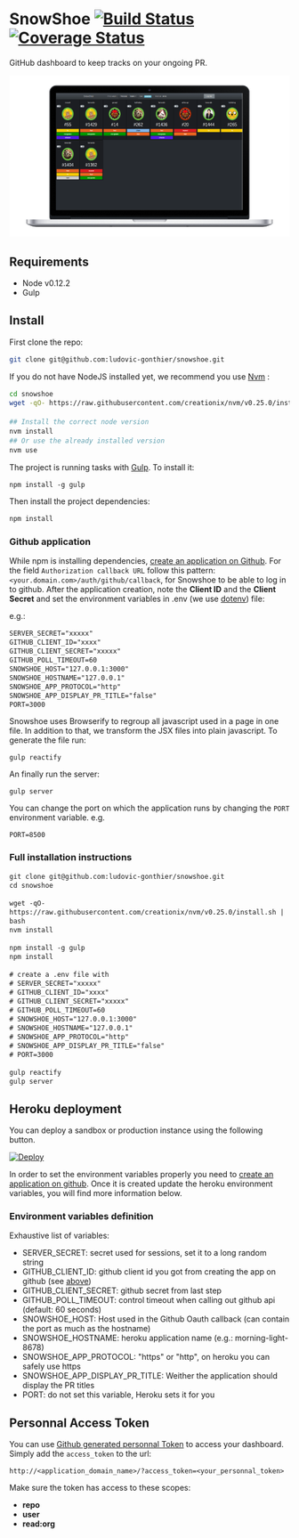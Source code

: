 # SnowShoe [![Build Status](https://travis-ci.org/ludovic-gonthier/snowshoe.svg)](https://travis-ci.org/ludovic-gonthier/snowshoe) [![Coverage Status](https://coveralls.io/repos/ludovic-gonthier/snowshoe/badge.svg?branch=master&service=github)](https://coveralls.io/github/ludovic-gonthier/snowshoe?branch=master)

GitHub dashboard to keep tracks on your ongoing PR.

![SnowShoe](docs/quick-glimpse.png "SnowShoe")

## Requirements

- Node v0.12.2
- Gulp

## Install

First clone the repo:

``` sh
git clone git@github.com:ludovic-gonthier/snowshoe.git
```

If you do not have NodeJS installed yet, we recommend you use [Nvm](https://github.com/creationix/nvm) :

``` sh
cd snowshoe
wget -qO- https://raw.githubusercontent.com/creationix/nvm/v0.25.0/install.sh | bash

## Install the correct node version
nvm install
## Or use the already installed version
nvm use
```

The project is running tasks with [Gulp](http://gulpjs.com/).
To install it:
```
npm install -g gulp
```

Then install the project dependencies:

``` sh
npm install
```

### Github application
While npm is installing dependencies, [create an application on Github](https://github.com/settings/applications/new).
For the field `Authorization callback URL` follow this pattern: `<your.domain.com>/auth/github/callback`, for Snowshoe to be able to log in to github.
After the application creation, note the **Client ID** and the **Client Secret** and set the environment variables in .env (we use [dotenv](https://github.com/motdotla/dotenv)) file:

e.g.:
```
SERVER_SECRET="xxxxx"
GITHUB_CLIENT_ID="xxxx"
GITHUB_CLIENT_SECRET="xxxxx"
GITHUB_POLL_TIMEOUT=60
SNOWSHOE_HOST="127.0.0.1:3000"
SNOWSHOE_HOSTNAME="127.0.0.1"
SNOWSHOE_APP_PROTOCOL="http"
SNOWSHOE_APP_DISPLAY_PR_TITLE="false"
PORT=3000
```

Snowshoe uses Browserify to regroup all javascript used in a page in one file.
In addition to that, we transform the JSX files into plain javascript.
To generate the file run:
```
gulp reactify
```

An finally run the server:
```
gulp server
```

You can change the port on which the application runs by changing the ``PORT`` environment variable.
e.g.
```
PORT=8500
```

### Full installation instructions
```
git clone git@github.com:ludovic-gonthier/snowshoe.git
cd snowshoe

wget -qO- https://raw.githubusercontent.com/creationix/nvm/v0.25.0/install.sh | bash
nvm install

npm install -g gulp
npm install

# create a .env file with
# SERVER_SECRET="xxxxx"
# GITHUB_CLIENT_ID="xxxx"
# GITHUB_CLIENT_SECRET="xxxxx"
# GITHUB_POLL_TIMEOUT=60
# SNOWSHOE_HOST="127.0.0.1:3000"
# SNOWSHOE_HOSTNAME="127.0.0.1"
# SNOWSHOE_APP_PROTOCOL="http"
# SNOWSHOE_APP_DISPLAY_PR_TITLE="false"
# PORT=3000

gulp reactify
gulp server
```

## Heroku deployment

You can deploy a sandbox or production instance using the following button.

[![Deploy](https://www.herokucdn.com/deploy/button.png)](https://heroku.com/deploy)

In order to set the environment variables properly you need to [create an application on github](#github-application).
Once it is created update the heroku environment variables, you will find more information below.

### Environment variables definition
Exhaustive list of variables:

- SERVER_SECRET: secret used for sessions, set it to a long random string
- GITHUB_CLIENT_ID: github client id you got from creating the app on github (see [above](#github-application))
- GITHUB_CLIENT_SECRET: github secret from last step
- GITHUB_POLL_TIMEOUT: control timeout when calling out github api (default: 60 seconds)
- SNOWSHOE_HOST: Host used in the Github Oauth callback (can contain the port as much as the hostname)
- SNOWSHOE_HOSTNAME: heroku application name (e.g.: morning-light-8678)
- SNOWSHOE_APP_PROTOCOL: "https" or "http", on heroku you can safely use https
- SNOWSHOE_APP_DISPLAY_PR_TITLE: Weither the application should display the PR titles
- PORT: do not set this variable, Heroku sets it for you

## Personnal Access Token

You can use [Github generated personnal Token](https://github.com/settings/tokens/new) to access your dashboard.
Simply add the `access_token` to the url:
```
http://<application_domain_name>/?access_token=<your_personnal_token>
```

Make sure the token has access to these scopes:

- **repo**
- **user**
- **read:org**

